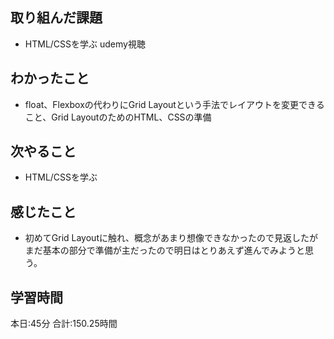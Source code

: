 ## 取り組んだ課題
- HTML/CSSを学ぶ udemy視聴
## わかったこと
- float、Flexboxの代わりにGrid Layoutという手法でレイアウトを変更できること、Grid LayoutのためのHTML、CSSの準備
## 次やること
- HTML/CSSを学ぶ
## 感じたこと
- 初めてGrid Layoutに触れ、概念があまり想像できなかったので見返したがまだ基本の部分で準備が主だったので明日はとりあえず進んでみようと思う。
## 学習時間　
本日:45分
合計:150.25時間
